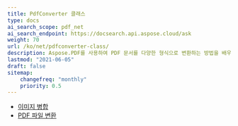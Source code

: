```yaml
---
title: PdfConverter 클래스
type: docs
ai_search_scope: pdf_net
ai_search_endpoint: https://docsearch.api.aspose.cloud/ask
weight: 70
url: /ko/net/pdfconverter-class/
description: Aspose.PDF를 사용하여 PDF 문서를 다양한 형식으로 변환하는 방법을 배우십시오.
lastmod: "2021-06-05"
draft: false
sitemap:
    changefreq: "monthly"
    priority: 0.5
---
```

- [이미지 병합](/pdf/net/merge-images/)
- [PDF 파일 변환](/pdf/net/convert-pdf-file/)